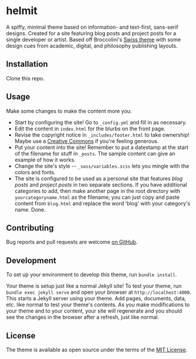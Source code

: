# helmit

A spiffy, minimal theme based on information- and text-first, sans-serif designs. Created for a site featuring blog posts and project posts for a single developer or artist. Based off Broccolini's [Swiss theme](https://github.com/broccolini/swiss) with some design cues from academic, digital, and philosophy publishing layouts.

## Installation

Clone this repo.

## Usage

Make some changes to make the content more you:

- Start by configuring the site! Go to `_config.yml` and fill in as necessary.
- Edit the content in `index.html` for the blurbs on the front page.
- Revise the copyright notice in `_includes/footer.html` to take ownership! Maybe use a [Creative Commons](https://creativecommons.org/) if you're feeling generous.
- Put your content into the site! Remember to put a datestamp at the start of the filename for stuff in `_posts`. The sample content can give an example of how it works.
- Change the site's style -- `_sass/variables.scss` lets you mingle with the colors and fonts.
- The site is configured to be used as a personal site that features *blog posts* and *project posts* in two separate sections. If you have additional categories to add, then make another page in the root directory with `yourcategoryname.html` as the filename; you can just copy and paste content from `blog.html` and replace the word 'blog' with your category's name. Done.

## Contributing

Bug reports and pull requests are welcome [on GitHub](https://github.com/matildepark/helmit-jekyll-theme).

## Development

To set up your environment to develop this theme, run `bundle install`.

Your theme is setup just like a normal Jekyll site! To test your theme, run `bundle exec jekyll serve` and open your browser at `http://localhost:4000`. This starts a Jekyll server using your theme. Add pages, documents, data, etc. like normal to test your theme's contents. As you make modifications to your theme and to your content, your site will regenerate and you should see the changes in the browser after a refresh, just like normal.

## License

The theme is available as open source under the terms of the [MIT License](https://opensource.org/licenses/MIT).
